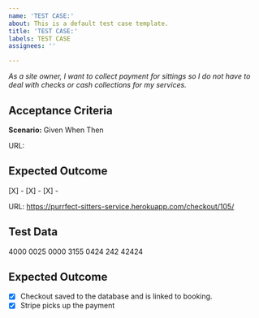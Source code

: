 ```yaml
---
name: 'TEST CASE:'
about: This is a default test case template.
title: 'TEST CASE:'
labels: TEST CASE
assignees: ''

---
```


_As a site owner, I want to collect payment for sittings so I do not have to deal with checks or cash collections for my services._

## Acceptance Criteria
**Scenario:** 
Given 
When 
Then

URL:

## Expected Outcome
[X] - 
[X] -
[X] -

URL: https://purrfect-sitters-service.herokuapp.com/checkout/105/

## Test Data
4000 0025 0000 3155 0424 242 42424

## Expected Outcome
- [X] Checkout saved to the database and is linked to booking.
- [X] Stripe picks up the payment
